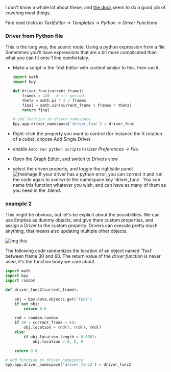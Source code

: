I don't know a whole lot about these, and [the docs](https://www.blender.org/manual/animation/basics/drivers.html#driver-namespace) seem to do a good job of covering most things.

Find neat tricks in _TextEditor -> Templates -> Python -> Driver Functions_  
  
### Driver from Python file

This is the long way, the scenic route. Using a python expression from a file. Sometimes you'll have expressions that are a bit more complicated than what you can fit onto 1 line comfortably.

- Make a script in the Text Editor with content similar to this, then run it.

    ```python
    import math
    import bpy

    def driver_func(current_frame):
        frames = 120   # <-- period.
        theta = math.pi * 2 / frames
        final = math.sin(current_frame % frames * theta)
        return final

    # add function to driver_namespace
    bpy.app.driver_namespace['driver_func'] = driver_func

    ```  
- Right-click the property you want to control (for instance the X rotation of a cube), choose Add Single Driver
- enable `Auto run python scripts` in _User Preferences -> File_.
- Open the Graph Editor, and switch to Drivers view
- select the driven property, and toggle the rightside panel  
  ![theimage](https://cloud.githubusercontent.com/assets/619340/10715506/092e8798-7b19-11e5-9570-421515d8849f.png)
If your driver has a python error, you can correct it and run the code again to overwrite 
the namespace key 'driver_func`. You can name this function whatever you wish, and can have as many of them as you need in the .blend.



### example 2 

This might be obvious, but let's be explicit about the possibilities. We can use Empties as dummy objects, and give them custom properties, and assign a Driver to the custom property. Drivers can execute pretty much anything, that means also updating multiple other objects.

![img this](https://cloud.githubusercontent.com/assets/619340/10812732/8a912810-7e19-11e5-866c-545b2975189a.png)

The following code randomizes the location of an object named 'Text' between frame 30 and 60. The return value of the _driver function_ is never used, it's the function body we care about.

```python
import math
import bpy
import random

def driver_func2(current_frame):
    
    obj = bpy.data.objects.get('Text')
    if not obj:
        return 0.0

    rnd = random.random
    if 30 < current_frame < 60:
        obj.location = rnd(), rnd(), rnd()
    else:
        if obj.location.length > 0.0001:
            obj.location = 0, 0, 0

    return 0.0

# add function to driver_namespace
bpy.app.driver_namespace['driver_func2'] = driver_func2
```